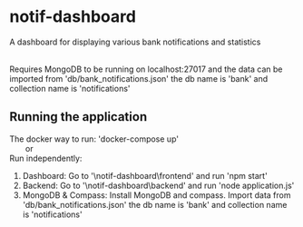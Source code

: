 # notif-dashboard
A dashboard for displaying various bank notifications and statistics

<br>
Requires MongoDB to be running on localhost:27017 and the data can be imported from 'db/bank_notifications.json' the db name is 'bank' and collection name is 'notifications'

<br>
<h2>Running the application</h2>

The docker way to run: 'docker-compose up' 
<br>
&emsp;&emsp;or
<br>
Run independently:
1) Dashboard: 
  Go to '\notif-dashboard\frontend' and run 'npm start'
2) Backend:
  Go to '\notif-dashboard\backend' and run 'node application.js'
3) MongoDB & Compass:
  Install MongoDB and compass. Import data from 'db/bank_notifications.json' the db name is 'bank' and collection name is 'notifications'
